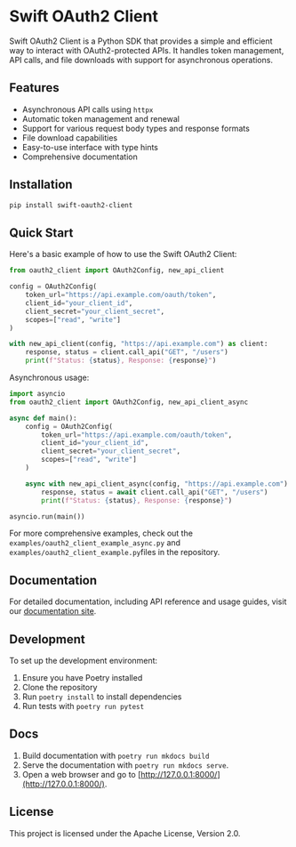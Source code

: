 # Swift OAuth2 Client

Swift OAuth2 Client is a Python SDK that provides a simple and efficient way to interact with OAuth2-protected APIs. It handles token management, API calls, and file downloads with support for asynchronous operations.

## Features

- Asynchronous API calls using `httpx`
- Automatic token management and renewal
- Support for various request body types and response formats
- File download capabilities
- Easy-to-use interface with type hints
- Comprehensive documentation

## Installation

```bash
pip install swift-oauth2-client
```

## Quick Start

Here's a basic example of how to use the Swift OAuth2 Client:

```python
from oauth2_client import OAuth2Config, new_api_client

config = OAuth2Config(
    token_url="https://api.example.com/oauth/token",
    client_id="your_client_id",
    client_secret="your_client_secret",
    scopes=["read", "write"]
)

with new_api_client(config, "https://api.example.com") as client:
    response, status = client.call_api("GET", "/users")
    print(f"Status: {status}, Response: {response}")
```

Asynchronous usage:

```python
import asyncio
from oauth2_client import OAuth2Config, new_api_client_async

async def main():
    config = OAuth2Config(
        token_url="https://api.example.com/oauth/token",
        client_id="your_client_id",
        client_secret="your_client_secret",
        scopes=["read", "write"]
    )

    async with new_api_client_async(config, "https://api.example.com") as client:
        response, status = await client.call_api("GET", "/users")
        print(f"Status: {status}, Response: {response}")

asyncio.run(main())
```

For more comprehensive examples, check out the `examples/oauth2_client_example_async.py` and `examples/oauth2_client_example.py`files in the repository.

## Documentation

For detailed documentation, including API reference and usage guides, visit our [documentation site](https://your-documentation-url.com).

## Development

To set up the development environment:

1. Ensure you have Poetry installed
2. Clone the repository
3. Run `poetry install` to install dependencies
4. Run tests with `poetry run pytest`
 
## Docs

1. Build documentation with `poetry run mkdocs build` 
2. Serve the documentation with `poetry run mkdocs serve`. 
3. Open a web browser and go to [http://127.0.0.1:8000/](http://127.0.0.1:8000/).

## License

This project is licensed under the Apache License, Version 2.0.